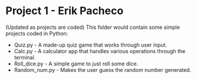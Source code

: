 # Project 1 - Erik Pacheco
(Updated as projects are coded)
This folder would contain some simple projects coded in Python:
* Quiz.py - A made-up quiz game that works through user input.
* Calc.py - A calculator app that handles various operations through the terminal.
* Roll_dice.py - A simple game to just roll some dice.
* Random_num.py - Makes the user guess the random number generated.